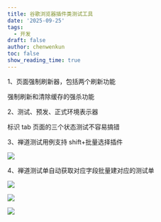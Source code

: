 ```yaml
---
title: 谷歌浏览器插件类测试工具
date: '2025-09-25'
tags:
  - 开发
draft: false
author: chenwenkun
toc: false
show_reading_time: true
---
```

1、页面强制刷新器，包括两个刷新功能

强制刷新和清除缓存的强杀功能

2、测试、预发、正式环境表示器

标识 tab 页面的三个状态测试不容易搞错

3、禅道测试用例支持 shift+批量选择插件

![](https://prod-files-secure.s3.us-west-2.amazonaws.com/c205fb54-92b2-4987-8be3-972b67d27acc/7ca8990d-2ef0-4ad6-8256-c807dbb8b3d5/image.png?X-Amz-Algorithm=AWS4-HMAC-SHA256&X-Amz-Content-Sha256=UNSIGNED-PAYLOAD&X-Amz-Credential=ASIAZI2LB466Y6Y5GWCM%2F20251018%2Fus-west-2%2Fs3%2Faws4_request&X-Amz-Date=20251018T181322Z&X-Amz-Expires=3600&X-Amz-Security-Token=IQoJb3JpZ2luX2VjEBUaCXVzLXdlc3QtMiJGMEQCIHkgN6ZlKWcBUHo4nYIzyb4Ode2XjREmexbFAVav3vIQAiBST0syXdJVtlaMk4JksUFChOouktT10idSLxaCrp27nCqIBAi%2B%2F%2F%2F%2F%2F%2F%2F%2F%2F%2F8BEAAaDDYzNzQyMzE4MzgwNSIMXWkGFVDqbGvS7Dj3KtwDPuu3ufkcTOWTH2cKMIK%2BCLrc7FHEQH96Kjmzj0w2zrH0KJyGalZ5klAo1%2FJd4kZA%2FN0dMZXaZ9ZvsvxiDQxl7GTSSNilNsju004CmT0KMXfqVIQJf5Q789kaNgcehKa%2BXC2nP3uzYG1M6YWzENOqJTYEWex%2BeB2%2BsgN3o3ApmlM%2BgIkohtUaIVPgYUF2bp0l%2FXpoRAOmk9i4XywOdR%2Fg1cVbubfFZ8SmPSuhm6ZMRA6zgWC6Ig3A3ytk2KOXUwYtwrGXI%2BOcOrhRltDmTQwlIPW0bwkL74j745b79uPWbBQAHWmm5sA9pbVM646SQNGVP0L25q8jYUQY3RPZwYxRYjuX%2BQL3DAXWREsseKWASZ92uidznku%2BNseH7HegCdX8RlJq1ToMg66SRhhAALNZLppEz%2FKkglLIDdbbNt%2FlE4meWIijEJ1I3PGXLKGLe6aT%2F%2Batbi%2BAdtBZjbYMF5n%2FyK34HR6Bk7cTRF4SWTq7cXLQv3BD%2Bmy%2BMkLtKz4GsPvylujdUC0wC8DNy2Lv13guofVFp6r9Lf64n6eA4HRyOJFrDqKJearT0AgWO9%2BET0UIEKl8Y%2BCrzILQG7P%2BaWtNT7doryZkA8RKs7dy30T3ZLZW1V5dXDGSZMk4Qo4wuqDOxwY6pgH8zvfOgsEc%2F4bHFRKpL6bC6bhyYAOr2SkARCd8BIto0453N8%2FPK7WEAQr1V4leV%2BrV1EFUn4KykiyqChQCLUGVSfo4Rj9uHqsIFET6VZxKPHcPmO6k7422C8VWjWWI9li%2B7vQPmlZHx86DL1CHPno39wVIKcUy05ifbYdSt93f25sBelbdx1Osjy%2BwDs7Ogv9cSBKU%2FxGGtekVxYh8ov7mjLg4oDQt&X-Amz-Signature=8fac14aaf390814957470aab2924c99f70da8f3639b5346cf3148ecef33c254e&X-Amz-SignedHeaders=host&x-amz-checksum-mode=ENABLED&x-id=GetObject)

4、禅道测试单自动获取对应字段批量建对应的测试单

![](https://prod-files-secure.s3.us-west-2.amazonaws.com/c205fb54-92b2-4987-8be3-972b67d27acc/1ea39b01-dd1c-4a56-bb09-4fe87447f5c7/image.png?X-Amz-Algorithm=AWS4-HMAC-SHA256&X-Amz-Content-Sha256=UNSIGNED-PAYLOAD&X-Amz-Credential=ASIAZI2LB466Y6Y5GWCM%2F20251018%2Fus-west-2%2Fs3%2Faws4_request&X-Amz-Date=20251018T181322Z&X-Amz-Expires=3600&X-Amz-Security-Token=IQoJb3JpZ2luX2VjEBUaCXVzLXdlc3QtMiJGMEQCIHkgN6ZlKWcBUHo4nYIzyb4Ode2XjREmexbFAVav3vIQAiBST0syXdJVtlaMk4JksUFChOouktT10idSLxaCrp27nCqIBAi%2B%2F%2F%2F%2F%2F%2F%2F%2F%2F%2F8BEAAaDDYzNzQyMzE4MzgwNSIMXWkGFVDqbGvS7Dj3KtwDPuu3ufkcTOWTH2cKMIK%2BCLrc7FHEQH96Kjmzj0w2zrH0KJyGalZ5klAo1%2FJd4kZA%2FN0dMZXaZ9ZvsvxiDQxl7GTSSNilNsju004CmT0KMXfqVIQJf5Q789kaNgcehKa%2BXC2nP3uzYG1M6YWzENOqJTYEWex%2BeB2%2BsgN3o3ApmlM%2BgIkohtUaIVPgYUF2bp0l%2FXpoRAOmk9i4XywOdR%2Fg1cVbubfFZ8SmPSuhm6ZMRA6zgWC6Ig3A3ytk2KOXUwYtwrGXI%2BOcOrhRltDmTQwlIPW0bwkL74j745b79uPWbBQAHWmm5sA9pbVM646SQNGVP0L25q8jYUQY3RPZwYxRYjuX%2BQL3DAXWREsseKWASZ92uidznku%2BNseH7HegCdX8RlJq1ToMg66SRhhAALNZLppEz%2FKkglLIDdbbNt%2FlE4meWIijEJ1I3PGXLKGLe6aT%2F%2Batbi%2BAdtBZjbYMF5n%2FyK34HR6Bk7cTRF4SWTq7cXLQv3BD%2Bmy%2BMkLtKz4GsPvylujdUC0wC8DNy2Lv13guofVFp6r9Lf64n6eA4HRyOJFrDqKJearT0AgWO9%2BET0UIEKl8Y%2BCrzILQG7P%2BaWtNT7doryZkA8RKs7dy30T3ZLZW1V5dXDGSZMk4Qo4wuqDOxwY6pgH8zvfOgsEc%2F4bHFRKpL6bC6bhyYAOr2SkARCd8BIto0453N8%2FPK7WEAQr1V4leV%2BrV1EFUn4KykiyqChQCLUGVSfo4Rj9uHqsIFET6VZxKPHcPmO6k7422C8VWjWWI9li%2B7vQPmlZHx86DL1CHPno39wVIKcUy05ifbYdSt93f25sBelbdx1Osjy%2BwDs7Ogv9cSBKU%2FxGGtekVxYh8ov7mjLg4oDQt&X-Amz-Signature=08b02950370746416e5a884a7bd1bde2546012a23f061edc94d420b29352bc8e&X-Amz-SignedHeaders=host&x-amz-checksum-mode=ENABLED&x-id=GetObject)

![](https://prod-files-secure.s3.us-west-2.amazonaws.com/c205fb54-92b2-4987-8be3-972b67d27acc/fa727f1d-546c-42aa-9508-d8d3d1275bcd/image.png?X-Amz-Algorithm=AWS4-HMAC-SHA256&X-Amz-Content-Sha256=UNSIGNED-PAYLOAD&X-Amz-Credential=ASIAZI2LB466Y6Y5GWCM%2F20251018%2Fus-west-2%2Fs3%2Faws4_request&X-Amz-Date=20251018T181322Z&X-Amz-Expires=3600&X-Amz-Security-Token=IQoJb3JpZ2luX2VjEBUaCXVzLXdlc3QtMiJGMEQCIHkgN6ZlKWcBUHo4nYIzyb4Ode2XjREmexbFAVav3vIQAiBST0syXdJVtlaMk4JksUFChOouktT10idSLxaCrp27nCqIBAi%2B%2F%2F%2F%2F%2F%2F%2F%2F%2F%2F8BEAAaDDYzNzQyMzE4MzgwNSIMXWkGFVDqbGvS7Dj3KtwDPuu3ufkcTOWTH2cKMIK%2BCLrc7FHEQH96Kjmzj0w2zrH0KJyGalZ5klAo1%2FJd4kZA%2FN0dMZXaZ9ZvsvxiDQxl7GTSSNilNsju004CmT0KMXfqVIQJf5Q789kaNgcehKa%2BXC2nP3uzYG1M6YWzENOqJTYEWex%2BeB2%2BsgN3o3ApmlM%2BgIkohtUaIVPgYUF2bp0l%2FXpoRAOmk9i4XywOdR%2Fg1cVbubfFZ8SmPSuhm6ZMRA6zgWC6Ig3A3ytk2KOXUwYtwrGXI%2BOcOrhRltDmTQwlIPW0bwkL74j745b79uPWbBQAHWmm5sA9pbVM646SQNGVP0L25q8jYUQY3RPZwYxRYjuX%2BQL3DAXWREsseKWASZ92uidznku%2BNseH7HegCdX8RlJq1ToMg66SRhhAALNZLppEz%2FKkglLIDdbbNt%2FlE4meWIijEJ1I3PGXLKGLe6aT%2F%2Batbi%2BAdtBZjbYMF5n%2FyK34HR6Bk7cTRF4SWTq7cXLQv3BD%2Bmy%2BMkLtKz4GsPvylujdUC0wC8DNy2Lv13guofVFp6r9Lf64n6eA4HRyOJFrDqKJearT0AgWO9%2BET0UIEKl8Y%2BCrzILQG7P%2BaWtNT7doryZkA8RKs7dy30T3ZLZW1V5dXDGSZMk4Qo4wuqDOxwY6pgH8zvfOgsEc%2F4bHFRKpL6bC6bhyYAOr2SkARCd8BIto0453N8%2FPK7WEAQr1V4leV%2BrV1EFUn4KykiyqChQCLUGVSfo4Rj9uHqsIFET6VZxKPHcPmO6k7422C8VWjWWI9li%2B7vQPmlZHx86DL1CHPno39wVIKcUy05ifbYdSt93f25sBelbdx1Osjy%2BwDs7Ogv9cSBKU%2FxGGtekVxYh8ov7mjLg4oDQt&X-Amz-Signature=1426de642ce54c023a1cb6343523869ffd097594d0d8c1c47b4a1cdf3e4a2f20&X-Amz-SignedHeaders=host&x-amz-checksum-mode=ENABLED&x-id=GetObject)

![](https://prod-files-secure.s3.us-west-2.amazonaws.com/c205fb54-92b2-4987-8be3-972b67d27acc/2a374ca8-3be3-4978-8ee1-2331f1db0267/image.png?X-Amz-Algorithm=AWS4-HMAC-SHA256&X-Amz-Content-Sha256=UNSIGNED-PAYLOAD&X-Amz-Credential=ASIAZI2LB466Y6Y5GWCM%2F20251018%2Fus-west-2%2Fs3%2Faws4_request&X-Amz-Date=20251018T181322Z&X-Amz-Expires=3600&X-Amz-Security-Token=IQoJb3JpZ2luX2VjEBUaCXVzLXdlc3QtMiJGMEQCIHkgN6ZlKWcBUHo4nYIzyb4Ode2XjREmexbFAVav3vIQAiBST0syXdJVtlaMk4JksUFChOouktT10idSLxaCrp27nCqIBAi%2B%2F%2F%2F%2F%2F%2F%2F%2F%2F%2F8BEAAaDDYzNzQyMzE4MzgwNSIMXWkGFVDqbGvS7Dj3KtwDPuu3ufkcTOWTH2cKMIK%2BCLrc7FHEQH96Kjmzj0w2zrH0KJyGalZ5klAo1%2FJd4kZA%2FN0dMZXaZ9ZvsvxiDQxl7GTSSNilNsju004CmT0KMXfqVIQJf5Q789kaNgcehKa%2BXC2nP3uzYG1M6YWzENOqJTYEWex%2BeB2%2BsgN3o3ApmlM%2BgIkohtUaIVPgYUF2bp0l%2FXpoRAOmk9i4XywOdR%2Fg1cVbubfFZ8SmPSuhm6ZMRA6zgWC6Ig3A3ytk2KOXUwYtwrGXI%2BOcOrhRltDmTQwlIPW0bwkL74j745b79uPWbBQAHWmm5sA9pbVM646SQNGVP0L25q8jYUQY3RPZwYxRYjuX%2BQL3DAXWREsseKWASZ92uidznku%2BNseH7HegCdX8RlJq1ToMg66SRhhAALNZLppEz%2FKkglLIDdbbNt%2FlE4meWIijEJ1I3PGXLKGLe6aT%2F%2Batbi%2BAdtBZjbYMF5n%2FyK34HR6Bk7cTRF4SWTq7cXLQv3BD%2Bmy%2BMkLtKz4GsPvylujdUC0wC8DNy2Lv13guofVFp6r9Lf64n6eA4HRyOJFrDqKJearT0AgWO9%2BET0UIEKl8Y%2BCrzILQG7P%2BaWtNT7doryZkA8RKs7dy30T3ZLZW1V5dXDGSZMk4Qo4wuqDOxwY6pgH8zvfOgsEc%2F4bHFRKpL6bC6bhyYAOr2SkARCd8BIto0453N8%2FPK7WEAQr1V4leV%2BrV1EFUn4KykiyqChQCLUGVSfo4Rj9uHqsIFET6VZxKPHcPmO6k7422C8VWjWWI9li%2B7vQPmlZHx86DL1CHPno39wVIKcUy05ifbYdSt93f25sBelbdx1Osjy%2BwDs7Ogv9cSBKU%2FxGGtekVxYh8ov7mjLg4oDQt&X-Amz-Signature=0fab7f0e7a2bf151c7dc2de55e592244f4c71db53c6a6f7ff91d9c29db5266ba&X-Amz-SignedHeaders=host&x-amz-checksum-mode=ENABLED&x-id=GetObject)
